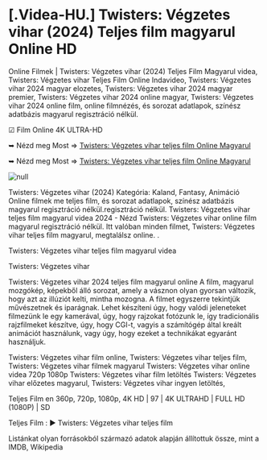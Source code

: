 # [.Videa-HU.] Twisters: Végzetes vihar (2024) Teljes film magyarul Online HD

Online Filmek | Twisters: Végzetes vihar (2024) Teljes Film Magyarul videa, Twisters: Végzetes vihar Teljes Film Online Indavideo, Twisters: Végzetes vihar 2024 magyar elozetes, Twisters: Végzetes vihar 2024 magyar premier, Twisters: Végzetes vihar 2024 online magyar, Twisters: Végzetes vihar 2024 online film, online filmnézés, és sorozat adatlapok, színész adatbázis magyarul regisztráció nélkül.

☑ Film Online 4K ULTRA-HD

➥ Nézd meg Most => [Twisters: Végzetes vihar teljes film Online Magyarul](https://filmhd.cloud/movie/718821/twisters-gityub)

➥ Nézd meg Most => [Twisters: Végzetes vihar teljes film Online Magyarul](https://filmhd.cloud/movie/718821/twisters-gityub)

<a href="https://filmhd.cloud/movie/718821/twisters-gityub" rel="nofollow" data-target="animated-image.originalLink"><img src="https://camo.githubusercontent.com/abb2148613ed2c31b6fd5c164e6a142c9074d86e9468c674b26300adbf87c7f7/68747470733a2f2f7374617469632e7769787374617469632e636f6d2f6d656469612f3835356132355f30343362356162656234616534643335616330303331393865376665353665647e6d76322e676966" alt="null" data-canonical-src="https://static.wixstatic.com/media/855a25_043b5abeb4ae4d35ac003198e7fe56ed~mv2.gif" style="max-width: 100%; display: inline-block;" data-target="animated-image.originalImage"></a>


Twisters: Végzetes vihar (2024) Kategória: Kaland, Fantasy, Animáció Online filmek me teljes film, és sorozat adatlapok, színész adatbázis magyarul regisztráció nélkül.regisztráció nélkül. Twisters: Végzetes vihar teljes film magyarul videa 2024 - Nézd Twisters: Végzetes vihar online film magyarul regisztráció nélkül. Itt valóban minden filmet, Twisters: Végzetes vihar teljes film magyarul, megtalálsz online. .

Twisters: Végzetes vihar teljes film magyarul videa

Twisters: Végzetes vihar

Twisters: Végzetes vihar 2024 teljes film magyarul online A film, magyarul mozgókép, képekből álló sorozat, amely a vásznon olyan gyorsan változik, hogy azt az illúziót kelti, mintha mozogna. A filmet egyszerre tekintjük művészetnek és iparágnak. Lehet készíteni úgy, hogy valódi jeleneteket filmezünk le egy kamerával, úgy, hogy rajzokat fotózunk le, így tradicionális rajzfilmeket készítve, úgy, hogy CGI-t, vagyis a számítógép által kreált animációt használunk, vagy úgy, hogy ezeket a technikákat egyaránt használjuk.

Twisters: Végzetes vihar film online, Twisters: Végzetes vihar teljes film, Twisters: Végzetes vihar filmek magyarul Twisters: Végzetes vihar online videa 720p 1080p Twisters: Végzetes vihar film letöltés Twisters: Végzetes vihar előzetes magyarul, Twisters: Végzetes vihar ingyen letöltés,

Teljes Film en 360p, 720p, 1080p, 4K HD | 97 | 4K ULTRAHD | FULL HD (1080P) | SD

Teljes Film : ► Twisters: Végzetes vihar teljes film

Listánkat olyan forrásokból származó adatok alapján állítottuk össze, mint a IMDB, Wikipedia
